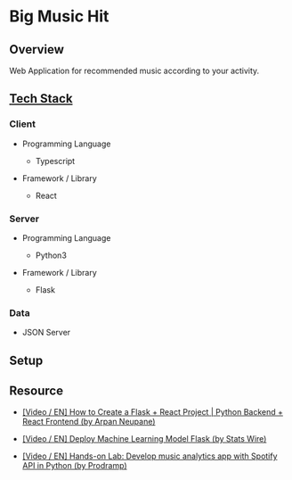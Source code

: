 # Big Music Hit

## Overview

Web Application for recommended music according to your activity.

## [Tech Stack](https://stackshare.io/lebrancconvas/big-music-hit)

### Client

- Programming Language
  - Typescript
  
- Framework / Library
  - React

### Server

- Programming Language
  - Python3
  
- Framework / Library
  - Flask
  
### Data

- JSON Server

## Setup

## Resource

- [[Video / EN] How to Create a Flask + React Project | Python Backend + React Frontend (by Arpan Neupane)](https://www.youtube.com/watch?v=7LNl2JlZKHA)

- [[Video / EN] Deploy Machine Learning Model Flask (by Stats Wire)](https://www.youtube.com/watch?v=MxJnR1DMmsY)

- [[Video / EN] Hands-on Lab: Develop music analytics app with Spotify API in Python (by Prodramp)](https://www.youtube.com/watch?v=oNyaiWgqKDI)
